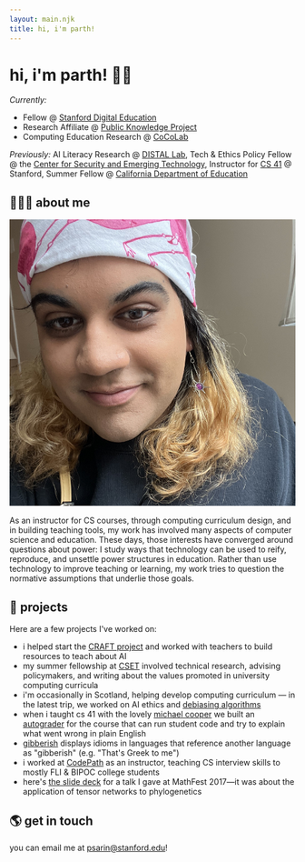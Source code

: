 ```yaml
---
layout: main.njk
title: hi, i'm parth!
---
```


# hi, i'm parth! 👋🏽

<div id="roles">

_Currently:_

- Fellow @ [Stanford Digital Education](https://digitaleducation.stanford.edu/)
- Research Affiliate @ [Public Knowledge Project](https://pkp.sfu.ca/)
- Computing Education Research @ [CoCoLab](https://cocolab.stanford.edu/)

_Previously:_ AI Literacy Research @ [DISTAL Lab](https://distal.stanford.edu/), Tech & Ethics Policy Fellow @ the [Center for Security and Emerging Technology](https://cset.georgetown.edu/), Instructor for [CS 41](https://stanfordpython.com/) @ Stanford, Summer Fellow @ [California Department of Education](https://www.cde.ca.gov/ta/ac/)

</div>

## 🧑🏽‍🏫 about me

<img src="/img/me.png" class="logo" alt="me wearing a bandana with flamingos on it">

As an instructor for CS courses, through computing curriculum design, and in building teaching tools, my work has involved many aspects of computer science and education. These days, those interests have converged around questions about power: I study ways that technology can be used to reify, reproduce, and unsettle power structures in education. Rather than use technology to improve teaching or learning, my work tries to question the normative assumptions that underlie those goals.

## 🎨 projects

Here are a few projects I've worked on:

- i helped start the [CRAFT project](https://craft.stanford.edu/) and worked with teachers to build resources to teach about AI
- my summer fellowship at [CSET](https://cset.georgetown.edu/) involved technical research, advising policymakers, and writing about the values promoted in university computing curricula
- i'm occasionally in Scotland, helping develop computing curriculum — in the latest trip, we worked on AI ethics and [debiasing algorithms](https://debias.netlify.app/)
- when i taught cs 41 with the lovely [michael cooper](https://michaeljohncooper.com/) we built an [autograder](https://github.com/stanfordpython/autograder) for the course that can run student code and try to explain what went wrong in plain English
- [gibberish](/projects/gibberish) displays idioms in languages that reference another language as "gibberish" (e.g. "That's Greek to me")
- i worked at [CodePath](https://codepath.org/) as an instructor, teaching CS interview skills to mostly FLI & BIPOC college students
- here's [the slide deck](/files/mathfest-2017-tensor-talk.pdf) for a talk I gave at MathFest 2017—it was about the application of tensor networks to phylogenetics

## 🌎 get in touch

you can email me at psarin@stanford.edu!
